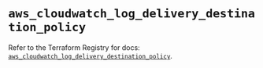 # `aws_cloudwatch_log_delivery_destination_policy`

Refer to the Terraform Registry for docs: [`aws_cloudwatch_log_delivery_destination_policy`](https://registry.terraform.io/providers/hashicorp/aws/5.85.0/docs/resources/cloudwatch_log_delivery_destination_policy).
